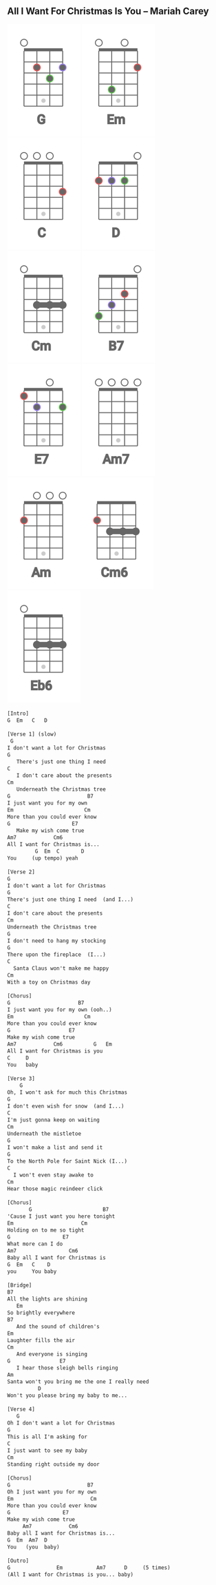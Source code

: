 ## All I Want For Christmas Is You – Mariah Carey
![G][] ![Em][] ![C][] ![D][] ![Cm][] ![B7][] ![E7][] ![Am7][] ![Am][]![Cm6][] ![Eb6][] 

```
[Intro]
G  Em   C   D

[Verse 1] (slow)
 G
I don't want a lot for Christmas
G
   There's just one thing I need
C
   I don't care about the presents
Cm
   Underneath the Christmas tree
G                         B7
I just want you for my own
Em                       Cm
More than you could ever know
G                    E7
   Make my wish come true
Am7            Cm6
All I want for Christmas is...
         G  Em  C       D
You     (up tempo) yeah

[Verse 2]
G
I don't want a lot for Christmas
G
There's just one thing I need  (and I...)
C
I don't care about the presents
Cm
Underneath the Christmas tree
G
I don't need to hang my stocking
G
There upon the fireplace  (I...)
C
  Santa Claus won't make me happy 
Cm
With a toy on Christmas day

[Chorus]
G                      B7
I just want you for my own (ooh..)
Em                       Cm
More than you could ever know
G                   E7
Make my wish come true
Am7            Cm6          G   Em
All I want for Christmas is you
C     D
You   baby

[Verse 3]
    G
Oh, I won't ask for much this Christmas 
G
I don't even wish for snow  (and I...)
C
I'm just gonna keep on waiting
Cm
Underneath the mistletoe
G
I won't make a list and send it
G
To the North Pole for Saint Nick (I...)
C
  I won't even stay awake to
Cm
Hear those magic reindeer click

[Chorus]
       G                       B7
'Cause I just want you here tonight
Em                      Cm
Holding on to me so tight
G                 E7
What more can I do
Am7                 Cm6
Baby all I want for Christmas is
G  Em   C    D
you     You baby

[Bridge]
B7
All the lights are shining
   Em
So brightly everywhere
B7
   And the sound of children's
Em
Laughter fills the air
Cm
   And everyone is singing
G                E7
   I hear those sleigh bells ringing
Am
Santa won't you bring me the one I really need
          D
Won't you please bring my baby to me...

[Verse 4]
   G
Oh I don't want a lot for Christmas
G
This is all I'm asking for
C
I just want to see my baby
Cm
Standing right outside my door

[Chorus]
G                         B7
Oh I just want you for my own
Em                         Cm
More than you could ever know
G                 E7
Make my wish come true
     Am7            Cm6
Baby all I want for Christmas is...
G  Em  Am7  D
You   (you  baby)

[Outro]
G               Em           Am7      D 	(5 times)
(All I want for Christmas is you... baby)	 
```

[G]: https://raw.githubusercontent.com/Capevace/ukulele-chords/main/svgs/G.svg
[Em]: https://raw.githubusercontent.com/Capevace/ukulele-chords/main/svgs/Em.svg
[C]: https://raw.githubusercontent.com/Capevace/ukulele-chords/main/svgs/C.svg
[D]: https://raw.githubusercontent.com/Capevace/ukulele-chords/main/svgs/D.svg
[Cm]: https://raw.githubusercontent.com/Capevace/ukulele-chords/main/svgs/Cm.svg
[B7]: https://raw.githubusercontent.com/Capevace/ukulele-chords/main/svgs/B7.svg
[E7]: https://raw.githubusercontent.com/Capevace/ukulele-chords/main/svgs/E7.svg
[Am7]: https://raw.githubusercontent.com/Capevace/ukulele-chords/main/svgs/Am7.svg
[Cm6]: https://raw.githubusercontent.com/Capevace/ukulele-chords/main/svgs/Cm6.svg
[Eb6]: https://raw.githubusercontent.com/Capevace/ukulele-chords/main/svgs/Eb6.svg
[Am]: https://raw.githubusercontent.com/Capevace/ukulele-chords/main/svgs/Am.svg